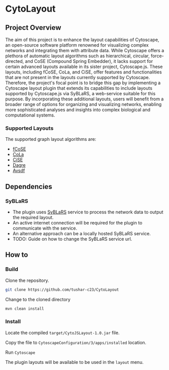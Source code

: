 # CytoLayout
## Project Overview
The aim of this project is to enhance the layout capabilities of Cytoscape, an open-source software platform renowned for visualizing complex networks and integrating them with attribute data. While Cytoscape offers a plethora of automatic layout algorithms such as hierarchical, circular, force-directed, and CoSE (Compound Spring Embedder), it lacks support for certain advanced layouts available in its sister project, Cytoscape.js. These layouts, including fCoSE, CoLa, and CiSE, offer features and functionalities that are not present in the layouts currently supported by Cytoscape. Therefore, the project's focal point is to bridge this gap by implementing a Cytoscape layout plugin that extends its capabilities to include layouts supported by Cytoscape.js via SyBLaRS, a web-service suitable for this purpose. By incorporating these additional layouts, users will benefit from a broader range of options for organizing and visualizing networks, enabling more sophisticated analyses and insights into complex biological and computational systems.

### Supported Layouts
The supported graph layout algorithms are: 
- [fCoSE](https://github.com/iVis-at-Bilkent/cytoscape.js-fcose/tree/unstable)
- [CoLa](https://github.com/cytoscape/cytoscape.js-cola)
- [CiSE](https://github.com/iVis-at-Bilkent/cytoscape.js-cise/tree/develop)
- [Dagre](https://github.com/cytoscape/cytoscape.js-dagre)
- [Avsdf](https://github.com/iVis-at-Bilkent/cytoscape.js-avsdf)

## Dependencies
### SyBLaRS
- The plugin uses [SyBLaRS](https://github.com/iVis-at-Bilkent/syblars) service to process the network data to output the required layout.
- An active internet connection will be required for the plugin to communicate with the service.
- An alternative approach can be a locally hosted SyBLaRS service.
- TODO: Guide on how to change the SyBLaRS service url.

## How to
### Build
Clone the repository.
```bash
git clone https://github.com/tushar-c23/CytoLayout
```

Change to the cloned directory
```bash
mvn clean install
```

### Install

Locate the compiled `target/CytoJSLayout-1.0.jar` file.

Copy the file to `CytoscapeConfiguration/3/apps/installed` location.

Run `Cytoscape`

The plugin layouts will be available to be used in the `layout` menu.
